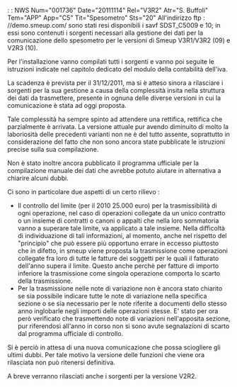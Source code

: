 :  : NWS Num="001736" Date="20111114" Rel="V3R2" Atr="S. Buffoli" Tem="APP" App="C5" Tit="Spesometro" Sts="20"
All'indirizzo ftp : //demo.smeup.com/ sono stati resi disponibili i savf SDST_C5009 e 10; in essi sono
contenuti i sorgenti necessari alla gestione dei dati per la comunicazione dello spesometro per le
versioni di Smeup V3R1/V3R2 (09) e V2R3 (10).

Per l'installazione vanno compilati tutti i sorgenti e vanno poi seguite le istruzioni indicate nel capitolo dedicato del modulo della contabilità dell'iva.

La scadenza è prevista per il 31/12/2011, ma si è atteso sinora a rilasciare i sorgenti per la sua gestione a causa della complessità insita nella struttura dei dati da trasmettere, presente in ognuna delle diverse versioni in cui la comunicazione è stata ad oggi proposta.

Tale complessità ha sempre spinto ad attendere una rettifica, rettifica che parzialmente è arrivata.
La versione attuale pur avendo diminuito di molto la laboriosità delle precedenti varianti non ne è
del tutto assente, soprattutto in considerazione del fatto che non sono ancora state pubblicate le istruzioni precise sulla sua compilazione.

Non è stato inoltre ancora pubblicato il programma ufficiale per la compilazione manuale dei dati che avrebbe potuto aiutare in alternativa a chiarire alcuni dubbi.

Ci sono in particolare due aspetti di un certo rilievo : 
* Il controllo del limite (per il 2010 25.000 euro) per la trasmissibilità di ogni operazione, nel
caso di operazioni collegate da un unico contratto o un insieme di contratti o canoni o appalti che
nella loro sommatoria vanno a superare tale limite, va applicato a tale insieme.
Nella difficoltà di individuazione di tali informazioni, al momento, anche nel rispetto del "principio" che può essere più opportuno errare in eccesso piuttosto che in difetto, in smeup viene proposta la trasmissione come operazioni collegate fra loro di tutte le fatture dei soggetti
per le quali il fatturato dell'anno supera il limite. Questo anche perchè per fatture di importo inferiore la trasmissione come singola operazione comporta lo scarto della trasmissione.
* Per la trasmissione nelle note di variazione non è ancora stato chiarito se sia possibile indicare
tutte le note di variazione nella specifica sezione o se sia necessario per le note riferite a documenti dello stesso anno inglobarle negli importi delle operazioni stesse.
E' stato per ora però verificato che trasmettendo note di variazioni nell'apposita sezione, pur riferendosi all'anno in corso non si sono avute segnalazioni di scarto dal programma ufficiale di controllo.

Si è perciò in attesa di una nuova comunicazione che possa sciogliere gli ultimi dubbi. Per tale motivo la versione delle funzioni che viene ora rilasciata non può ritenersi definitiva.

A breve verranno rilasciati anche i sorgenti per la versione V2R2.

